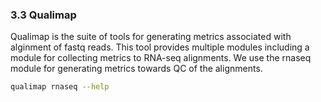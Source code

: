 ### 3.3 Qualimap


Qualimap is the suite of tools for generating metrics associated with
alginment of fastq reads. This tool provides multiple modules
including a module for collecting metrics to RNA-seq alignments. We
use the rnaseq module for generating metrics towards QC of the
alignments.
```bash
qualimap rnaseq --help
```
